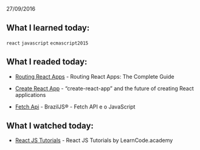 
27/09/2016

## What I learned today:

`react` `javascript` `ecmascript2015`

## What I readed today:

* [Routing React Apps](https://scotch.io/tutorials/routing-react-apps-the-complete-guide?utm_source=javascriptweekly&utm_medium=email) - Routing React Apps: The Complete Guide

* [Create React App](https://medium.freecodecamp.com/create-react-app-and-the-future-of-creating-react-applications-3c336f29bf1c#.aktmpl48z) - “create-react-app” and the future of creating React applications

* [Fetch Api](https://braziljs.org/blog/fetch-api-e-o-javascript/) - BrazilJS® - Fetch API e o JavaScript

## What I watched today:

* [React JS Tutorials](https://www.youtube.com/playlist?list=PLoYCgNOIyGABj2GQSlDRjgvXtqfDxKm5b) - React JS Tutorials by LearnCode.academy













